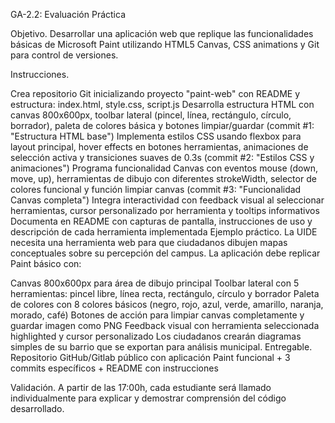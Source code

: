 GA-2.2: Evaluación Práctica

Objetivo. Desarrollar una aplicación web que replique las funcionalidades básicas de Microsoft Paint utilizando HTML5 Canvas, CSS animations y Git para control de versiones.

Instrucciones.

Crea repositorio Git inicializando proyecto "paint-web" con README y estructura: index.html, style.css, script.js
Desarrolla estructura HTML con canvas 800x600px, toolbar lateral (pincel, línea, rectángulo, círculo, borrador), paleta de colores básica y botones limpiar/guardar (commit #1: "Estructura HTML base")
Implementa estilos CSS usando flexbox para layout principal, hover effects en botones herramientas, animaciones de selección activa y transiciones suaves de 0.3s (commit #2: "Estilos CSS y animaciones")
Programa funcionalidad Canvas con eventos mouse (down, move, up), herramientas de dibujo con diferentes strokeWidth, selector de colores funcional y función limpiar canvas (commit #3: "Funcionalidad Canvas completa")
Integra interactividad con feedback visual al seleccionar herramientas, cursor personalizado por herramienta y tooltips informativos
Documenta en README con capturas de pantalla, instrucciones de uso y descripción de cada herramienta implementada
Ejemplo práctico. La UIDE necesita una herramienta web para que ciudadanos dibujen mapas conceptuales sobre su percepción del campus. La aplicación debe replicar Paint básico con:

Canvas 800x600px para área de dibujo principal
Toolbar lateral con 5 herramientas: pincel libre, línea recta, rectángulo, círculo y borrador
Paleta de colores con 8 colores básicos (negro, rojo, azul, verde, amarillo, naranja, morado, café)
Botones de acción para limpiar canvas completamente y guardar imagen como PNG
Feedback visual con herramienta seleccionada highlighted y cursor personalizado Los ciudadanos crearán diagramas simples de su barrio que se exportan para análisis municipal.
Entregable. Repositorio GitHub/Gitlab público con aplicación Paint funcional + 3 commits específicos + README con instrucciones

Validación. A partir de las 17:00h, cada estudiante será llamado individualmente para explicar y demostrar comprensión del código desarrollado.
